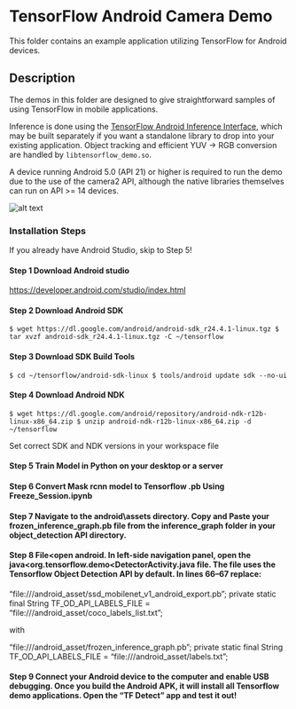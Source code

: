# TensorFlow Android Camera Demo

This folder contains an example application utilizing TensorFlow for Android
devices.

## Description

The demos in this folder are designed to give straightforward samples of using
TensorFlow in mobile applications.

Inference is done using the [TensorFlow Android Inference
Interface](../../tools/android/inference_interface), which may be built
separately if you want a standalone library to drop into your existing
application. Object tracking and efficient YUV -> RGB conversion are handled by
`libtensorflow_demo.so`.

A device running Android 5.0 (API 21) or higher is required to run the demo due
to the use of the camera2 API, although the native libraries themselves can run
on API >= 14 devices.

![alt text](https://jalammar.github.io/images/android-tensorflow-app-structure_2.png "Logo Title Text 1")

### Installation Steps

If you already have Android Studio, skip to Step 5!

#### Step 1 Download Android studio

https://developer.android.com/studio/index.html

#### Step 2 Download Android SDK

`$ wget https://dl.google.com/android/android-sdk_r24.4.1-linux.tgz
$ tar xvzf android-sdk_r24.4.1-linux.tgz -C ~/tensorflow`

#### Step 3 Download SDK Build Tools

`$ cd ~/tensorflow/android-sdk-linux
$ tools/android update sdk --no-ui`

#### Step 4 Download Android NDK

`$ wget https://dl.google.com/android/repository/android-ndk-r12b-linux-x86_64.zip
$ unzip android-ndk-r12b-linux-x86_64.zip -d ~/tensorflow`

Set correct SDK and NDK versions in your workspace file

#### Step 5 Train Model in Python on your desktop or a server 

#### Step 6  Convert Mask rcnn model to Tensorflow .pb Using Freeze_Session.ipynb

#### Step 7  Navigate to the android\assets directory. Copy and Paste your frozen_inference_graph.pb file from the inference_graph folder in your object_detection API directory.
#### Step 8 File<open android. In left-side navigation panel, open the java<org.tensorflow.demo<DetectorActivity.java file. The file uses the Tensorflow Object Detection API by default. In lines 66–67 replace:


“file:///android_asset/ssd_mobilenet_v1_android_export.pb”; private static final String TF_OD_API_LABELS_FILE = “file:///android_asset/coco_labels_list.txt”; 

with

“file:///android_asset/frozen_inference_graph.pb”; private static final String TF_OD_API_LABELS_FILE = “file:///android_asset/labels.txt”;
#### Step 9 Connect your Android device to the computer and enable USB debugging. Once you build the Android APK, it will install all Tensorflow demo applications. Open the “TF Detect” app and test it out! 


